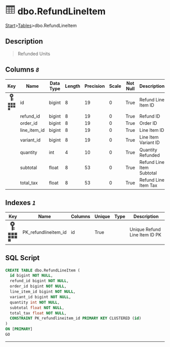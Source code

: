 # ![logo](../Images/table.svg) dbo.RefundLineItem

[Start](../start.md)>[Tables](../Tables.md)>dbo.RefundLineItem

## [](#Description) Description

> Refunded Units

## [](#Columns) Columns _`8`_

|Key|Name|Data Type|Length|Precision|Scale|Not Null|Description
|---|---|---|---|---|---|---|---
|[![Primary Key PK_refundlineitem_id](../Images/primarykey.svg)](#Indexes)[![Cluster Key PK_refundlineitem_id](../Images/Cluster.svg)](#Indexes)|id|bigint|8|19|0|True|Refund Line Item ID|
| |refund_id|bigint|8|19|0|True|Refund ID|
| |order_id|bigint|8|19|0|True|Order ID|
| |line_item_id|bigint|8|19|0|True|Line Item ID|
| |variant_id|bigint|8|19|0|True|Line Item Variant ID|
| |quantity|int|4|10|0|True|Quantity Refunded|
| |subtotal|float|8|53|0|True|Refund Line Item Subtotal|
| |total_tax|float|8|53|0|True|Refund Line Item Tax|

## [](#Indexes) Indexes _`1`_

|Key|Name|Columns|Unique|Type|Description
|---|---|---|---|---|---
|[![Primary Key PK_refundlineitem_id](../Images/primarykey.svg)](#Indexes)[![Cluster Key PK_refundlineitem_id](../Images/Cluster.svg)](#Indexes)|PK_refundlineitem_id|id|True||Unique Refund Line Item ID PK|

## [](#SqlScript) SQL Script

```SQL
CREATE TABLE dbo.RefundLineItem (
  id bigint NOT NULL,
  refund_id bigint NOT NULL,
  order_id bigint NOT NULL,
  line_item_id bigint NOT NULL,
  variant_id bigint NOT NULL,
  quantity int NOT NULL,
  subtotal float NOT NULL,
  total_tax float NOT NULL,
  CONSTRAINT PK_refundlineitem_id PRIMARY KEY CLUSTERED (id)
)
ON [PRIMARY]
GO
```

___
